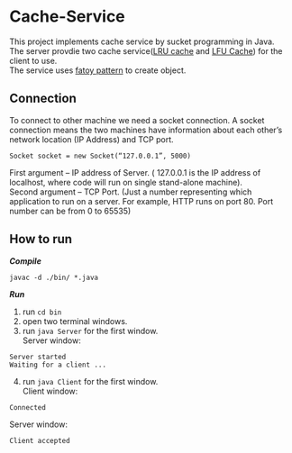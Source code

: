# Cache-Service
This project implements cache service by sucket programming in Java.  
The server provdie two cache service([LRU cache](https://en.wikipedia.org/wiki/Cache_replacement_policies#Least_recently_used_(LRU)) and [LFU Cache](https://en.wikipedia.org/wiki/Cache_replacement_policies#Least-frequently_used_(LFU)))
for the client to use.  
The service uses [fatoy pattern](https://en.wikipedia.org/wiki/Factory_method_pattern) to create object.
## Connection
To connect to other machine we need a socket connection. A socket connection means the two machines have information about each other’s network location (IP Address) and TCP port.  

`Socket socket = new Socket(“127.0.0.1”, 5000)`

First argument – IP address of Server. ( 127.0.0.1  is the IP address of localhost, where code will run on single stand-alone machine).  
Second argument – TCP Port. (Just a number representing which application to run on a server. For example, HTTP runs on port 80. Port number can be from 0 to 65535)

## How to run
***Compile***

`javac -d ./bin/ *.java`  

***Run***
1. run  `cd bin`
2. open two terminal windows.  
3. run `java Server` for the first window.  
Server window:  
```
Server started
Waiting for a client ...
```
4. run `java Client` for the first window.  
Client window:  
```
Connected
```
  Server window:
```
Client accepted
```

